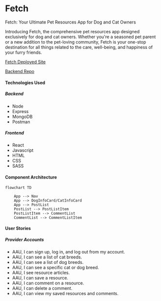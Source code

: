 # Fetch
<!-- Github Intro -->
Fetch: Your Ultimate Pet Resources App for Dog and Cat Owners

Introducing Fetch, the comprehensive pet resources app designed exclusively for dog and cat owners. Whether you're a seasoned pet parent or a new addition to the pet-loving community, Fetch is your one-stop destination for all things related to the care, well-being, and happiness of your furry friends.

[Fetch Deployed Site](https://pet-front-end.onrender.com/)

[Backend Repo](https://github.com/gharmon327/pet-server)

#### Technologies Used

##### Backend
- Node
- Express
- MongoDB
- Postman

##### Frontend
- React
- Javascript
- HTML
- CSS
- SASS

#### Component Architecture
```mermaid
flowchart TD

    App --> Nav
    App --> DogInfoCard/CatInfoCard
    App --> PostList
    PostList --> PostListItem
    PostListItem --> CommentList
    CommentList --> CommentListItem
```

#### User Stories
##### Provider Accounts
- AAU, I can sign up, log in, and log out from my account.
- AAU, I can see a list of cat breeds.
- AAU, I can see a list of dog breeds.
- AAU, I can see a specific cat or dog breed.
- AAU, I see resource articles.
- AAU, I can save a resource.
- AAU, I can comment on a resource.
- AAU, I can delete a comment.
- AAU, I can view my saved resources and comments.

